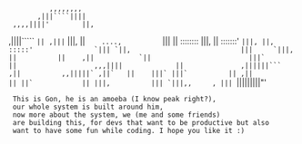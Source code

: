               ,,,,,,,,
           ,|||````||||
     ,,,,||||'        ||,
  ,||||`````          `||
,|||`                  |||,
||`     ....,           `|||
||     ::::::::           |||,
||     :::::::'           ``|||,
||,     :::::'               `|||
`||,                           |||    
 `|||,       ||          ||    ,||          
   `||                        |||`          
    ||                   ,,,||||            
    ||              ,||||||```              
   ,||          ,,|||||`
  ,||`   ||    |||`
 |||`          ||
,||            ||
||`            ||
|||,          |||
 `|||,,     , |||
   ``|||||||||"'


     This is Gon, he is an amoeba (I know peak right?),
     our whole system is built around him,
     now more about the system, we (me and some friends)
     are building this, for devs that want to be productive but also
     want to have some fun while coding. I hope you like it :)